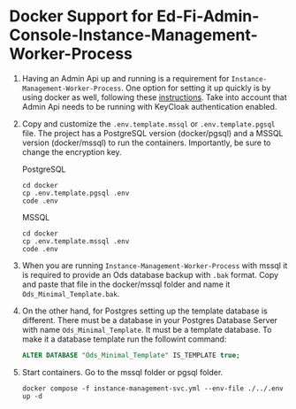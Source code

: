 # Docker Support for Ed-Fi-Admin-Console-Instance-Management-Worker-Process

1. Having an Admin Api up and running is a requirement for `Instance-Management-Worker-Process`.
   One option for setting it up quickly is by using docker as well, following these [instructions](https://github.com/Ed-Fi-Alliance-OSS/AdminAPI-2.x/blob/main/docs/docker.md). Take into account that Admin Api needs to be running with KeyCloak authentication
   enabled.

2. Copy and customize the `.env.template.mssql` or `.env.template.pgsql` file.
   The project has a PostgreSQL version (docker/pgsql) and a MSSQL version (docker/mssql)
   to run the containers. Importantly, be sure to change the encryption key.

   PostgreSQL

   ```shell
   cd docker
   cp .env.template.pgsql .env
   code .env
   ```

   MSSQL

   ```shell
   cd docker
   cp .env.template.mssql .env
   code .env
   ```

3. When you are running `Instance-Management-Worker-Process` with mssql it is required to provide
   an Ods database backup with `.bak` format. Copy and paste that file in the docker/mssql folder
   and name it `Ods_Minimal_Template.bak`.

4. On the other hand, for Postgres setting up the template database is different.
   There must be a database in your Postgres Database Server with name `Ods_Minimal_Template`.
   It must be a template database. To make it a database template run the followint command:

    ```sql
    ALTER DATABASE "Ods_Minimal_Template" IS_TEMPLATE true;
    ```

5. Start containers. Go to the mssql folder or pgsql folder.

   ```shell
   docker compose -f instance-management-svc.yml --env-file ./../.env up -d
   ```
